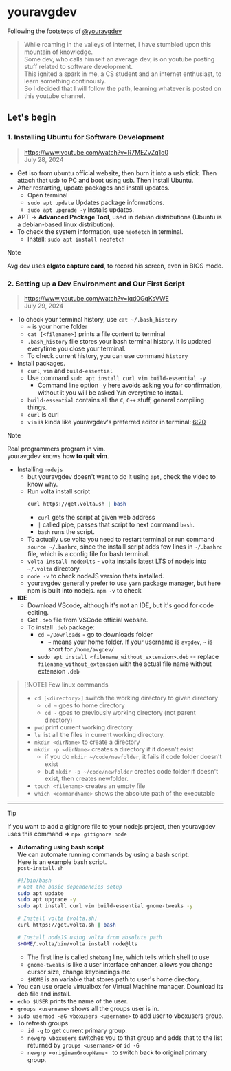 # youravgdev

Following the footsteps of [@youravgdev](https://youtube.com/@YourAvgDev/)

> While roaming in the valleys of internet, I have stumbled upon this mountain of knowledge.  
> Some dev, who calls himself an average dev, is on youtube posting stuff related to software development.  
> This ignited a spark in me, a CS student and an internet enthusiast, to learn something continously.  
> So I decided that I will follow the path, learning whatever is posted on this youtube channel.  

## Let's begin

### 1. Installing Ubuntu for Software Development
> https://www.youtube.com/watch?v=R7MEZvZq1o0  
> July 28, 2024  
+ Get iso from ubuntu official website, then burn it into a usb stick. Then attach that usb to PC and boot using usb. Then install Ubuntu.
+ After restarting, update packages and install updates.
	+ Open terminal
	+ `sudo apt update` Updates package informations.
	+ `sudo apt upgrade -y` Installs updates.
+ APT &rarr; **Advanced Package Tool**, used in debian distributions (Ubuntu is a debian-based linux distribution).
+ To check the system information, use `neofetch` in terminal.
	+ Install: `sudo apt install neofetch`
> [!NOTE]  
> Avg dev uses **elgato capture card**, to record his screen, even in BIOS mode.

### 2. Setting up a Dev Environment and Our First Script

> https://www.youtube.com/watch?v=iqd0GqKsVWE  
> July 29, 2024  

+ To check your terminal history, use `cat ~/.bash_history`
	+ `~` is your home folder
	+ `cat [<filename>]` prints a file content to terminal
	+ `.bash_history` file stores your bash terminal history. It is updated everytime you close your terminal.
	+ To check current history, you can use command `history`
+ Install packages.
	+ `curl`, `vim` and `build-essential`
	+ Use command `sudo apt install curl vim build-essential -y`
		+ Command line option `-y` here avoids asking you for confirmation, without it you will be asked Y/n everytime to install.
	+ `build-essential` contains all the `C`, `C++` stuff, general compiling things.
	+ `curl` is curl
	+ `vim` is kinda like youravgdev's preferred editor in terminal: [6:20](https://youtu.be/iqd0GqKsVWE?t=379)
> [!NOTE]  
> Real programmers program in vim.  
> youravgdev knows **how to quit vim**.

+ Installing `nodejs`
	+ but youravgdev doesn't want to do it using `apt`, check the video to know why.
	+ Run volta install script
		```sh
		curl https://get.volta.sh | bash
		```
		+ `curl` gets the script at given web address
		+ `|` called pipe, passes that script to next command `bash`.
		+ `bash` runs the script.
	+ To actually use volta you need to restart terminal or run command `source ~/.bashrc`, since the installl script adds few lines in `~/.bashrc` file, which is a config file for bash terminal.
	+ `volta install node@lts` - volta installs latest LTS of nodejs into `~/.volta` directory.
	+ `node -v` to check nodeJS version thats installed.
	+ youravgdev generally prefer to use `yarn` package manager, but here npm is built into nodejs. `npm -v` to check
+ **IDE**  
	+ Download VScode, although it's not an IDE, but it's good for code editing.  
	+ Get `.deb` file from VSCode official website.
	+ To install `.deb` package:
		+ `cd ~/Downloads` - go to downloads folder
			+ `~` means your home folder. If your username is `avgdev`, `~` is short for `/home/avgdev/`
		+ `sudo apt install <filename_without_extension>.deb` -- replace `filename_without_extension` with the actual file name without extension `.deb`
> [!NOTE] Few linux commands  
> + `cd [<directory>]` switch the working directory to given directory  
> 	+ `cd ~` goes to home directory
>	+ `cd -` goes to previously working directory (not parent directory)
> + `pwd` print current working directory  
> + `ls` list all the files in current working directory.
> + `mkdir <dirName>` to create a directory
> + `mkdir -p <dirName>` creates a directory if it doesn't exist
> 	+ if you do `mkdir ~/code/newfolder`, it fails if code folder doesn't exist
> 	+ but `mkdir -p ~/code/newfolder` creates code folder if doesn't exist, then creates newfolder.
> + `touch <filename>` creates an empty file
> + `which <commandName>` shows the absolute path of the executable

---
> [!TIP]  
> If you want to add a gitignore file to your nodejs project, then youravgdev uses this command &rArr; `npx gitignore node`

+ **Automating using bash script**  
We can automate running commands by using a bash script.  
Here is an example bash script.  
	`post-install.sh`
	```bash
	#!/bin/bash
	# Get the basic dependencies setup
	sudo apt update
	sudo apt upgrade -y
	sudo apt install curl vim build-essential gnome-tweaks -y

	# Install volta (volta.sh)
	curl https://get.volta.sh | bash

	# Install nodeJS using volta from absolute path
	$HOME/.volta/bin/volta install node@lts
	```
	+ The first line is called `shebang` line, which tells which shell to use
	+ `gnome-tweaks` is like a user interface enhancer, allows you change cursor size, change keybindings etc.
	+ `$HOME` is an variable that stores path to user's home directory.
+ You can use oracle virtualbox for Virtual Machine manager. Download its deb file and install.
+ `echo $USER` prints the name of the user.
+ `groups <username>` shows all the groups user is in.
+ `sudo usermod -aG vboxusers <username>` to add user to vboxusers group.
+ To refresh groups
	+ `id -g` to get current primary group.
	+ `newgrp vboxusers` switches you to that group and adds that to the list returned by `groups <username>` or `id -G`
	+ `newgrp <originamGroupName> ` to switch back to original primary group.
